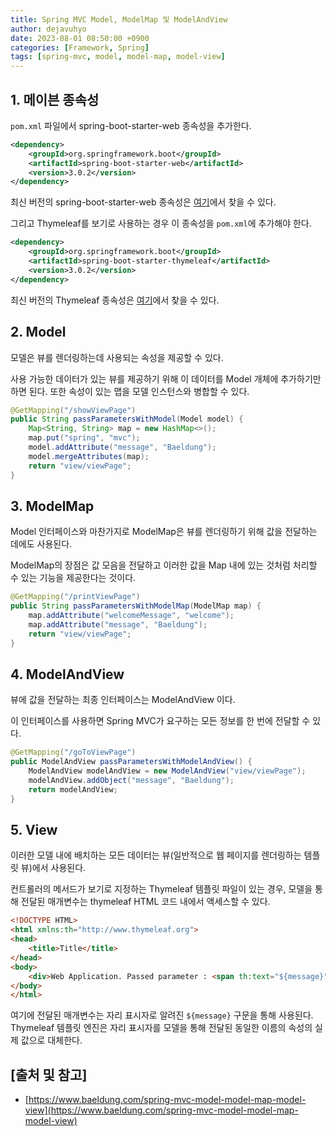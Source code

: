 ```yaml
---
title: Spring MVC Model, ModelMap 및 ModelAndView
author: dejavuhyo
date: 2023-08-01 08:50:00 +0900
categories: [Framework, Spring]
tags: [spring-mvc, model, model-map, model-view]
---
```


## 1. 메이븐 종속성
`pom.xml` 파일에서 spring-boot-starter-web 종속성을 추가한다.

```xml
<dependency>
    <groupId>org.springframework.boot</groupId>
    <artifactId>spring-boot-starter-web</artifactId>
    <version>3.0.2</version>
</dependency>
```

최신 버전의 spring-boot-starter-web 종속성은 [여기](https://mvnrepository.com/artifact/org.springframework.boot/spring-boot-starter-web)에서 찾을 수 있다.

그리고 Thymeleaf를 보기로 사용하는 경우 이 종속성을 `pom.xml`에 추가해야 한다.

```xml
<dependency>
    <groupId>org.springframework.boot</groupId>
    <artifactId>spring-boot-starter-thymeleaf</artifactId>
    <version>3.0.2</version>
</dependency>
```

최신 버전의 Thymeleaf 종속성은 [여기](https://mvnrepository.com/artifact/org.springframework.boot/spring-boot-starter-thymeleaf)에서 찾을 수 있다.

## 2. Model
모델은 뷰를 렌더링하는데 사용되는 속성을 제공할 수 있다.

사용 가능한 데이터가 있는 뷰를 제공하기 위해 이 데이터를 Model 개체에 추가하기만 하면 된다. 또한 속성이 있는 맵을 모델 인스턴스와 병합할 수 있다.

```java
@GetMapping("/showViewPage")
public String passParametersWithModel(Model model) {
    Map<String, String> map = new HashMap<>();
    map.put("spring", "mvc");
    model.addAttribute("message", "Baeldung");
    model.mergeAttributes(map);
    return "view/viewPage";
}
```

## 3. ModelMap
Model 인터페이스와 마찬가지로 ModelMap은 뷰를 렌더링하기 위해 값을 전달하는 데에도 사용된다.

ModelMap의 장점은 값 모음을 전달하고 이러한 값을 Map 내에 있는 것처럼 처리할 수 있는 기능을 제공한다는 것이다.

```java
@GetMapping("/printViewPage")
public String passParametersWithModelMap(ModelMap map) {
    map.addAttribute("welcomeMessage", "welcome");
    map.addAttribute("message", "Baeldung");
    return "view/viewPage";
}
```

## 4. ModelAndView
뷰에 값을 전달하는 최종 인터페이스는 ModelAndView 이다.

이 인터페이스를 사용하면 Spring MVC가 요구하는 모든 정보를 한 번에 전달할 수 있다.

```java
@GetMapping("/goToViewPage")
public ModelAndView passParametersWithModelAndView() {
    ModelAndView modelAndView = new ModelAndView("view/viewPage");
    modelAndView.addObject("message", "Baeldung");
    return modelAndView;
}
```

## 5. View
이러한 모델 내에 배치하는 모든 데이터는 뷰(일반적으로 웹 페이지를 렌더링하는 템플릿 뷰)에서 사용된다.

컨트롤러의 메서드가 보기로 지정하는 Thymeleaf 템플릿 파일이 있는 경우, 모델을 통해 전달된 매개변수는 thymeleaf HTML 코드 내에서 액세스할 수 있다.

```html
<!DOCTYPE HTML>
<html xmlns:th="http://www.thymeleaf.org">
<head>
    <title>Title</title>
</head>
<body>
    <div>Web Application. Passed parameter : <span th:text="${message}"></span></div>
</body>
</html>
```

여기에 전달된 매개변수는 자리 표시자로 알려진 `${message}` 구문을 통해 사용된다. Thymeleaf 템플릿 엔진은 자리 표시자를 모델을 통해 전달된 동일한 이름의 속성의 실제 값으로 대체한다.

## [출처 및 참고]
* [https://www.baeldung.com/spring-mvc-model-model-map-model-view](https://www.baeldung.com/spring-mvc-model-model-map-model-view)
